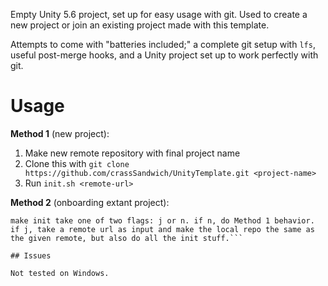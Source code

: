 Empty Unity 5.6 project, set up for easy usage with git. Used to create a new project or join an existing project made with this template.

Attempts to come with "batteries included;" a complete git setup with `lfs`, useful post-merge hooks, and a Unity project set up to work perfectly with git.

# Usage

**Method 1** (new project):

1. Make new remote repository with final project name
2. Clone this with `git clone https://github.com/crassSandwich/UnityTemplate.git <project-name>`
3. Run `init.sh <remote-url>`

**Method 2** (onboarding extant project):

```TODO:
make init take one of two flags: j or n. if n, do Method 1 behavior. if j, take a remote url as input and make the local repo the same as the given remote, but also do all the init stuff.```

## Issues

Not tested on Windows.
